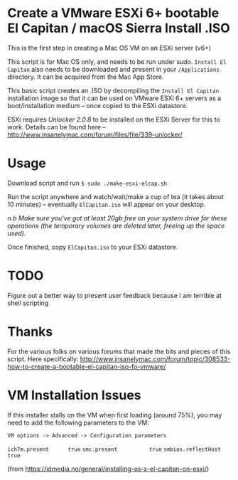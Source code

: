 # Create a VMware ESXi 6+ bootable El Capitan / macOS Sierra Install .ISO

This is the first step in creating a Mac OS VM on an ESXi server (v6+)

This script is for Mac OS only, and needs to be run under sudo. `Install El Capitan` also needs to be downloaded and present in your `/Applications` directory. It can be acquired from the Mac App Store.

This basic script creates an .ISO by decompiling the `Install El Capitan` installation image so that it can be used on VMware ESXi 6+ servers as a boot/installation medium – once copied to the ESXi datastore.

ESXi requires *Unlocker 2.0.8* to be installed on the ESXi Server for this to work. Details can be found here – http://www.insanelymac.com/forum/files/file/339-unlocker/

# Usage

Download script and run `$ sudo ./make-esxi-elcap.sh`

Run the script anywhere and watch/wait/make a cup of tea (it takes about 10 minutes) – eventually `ElCapitan.iso` will appear on your desktop. 

*n.b Make sure you've got at least 20gb free on your system drive for these operations (the temporary volumes are deleted later, freeing up the space used).*

Once finished, copy `ElCapitan.iso` to your ESXi datastore.

# TODO

Figure out a better way to present user feedback because I am terrible at shell scripting

# Thanks

For the various folks on various forums that made the bits and pieces of this script. Here specifically: http://www.insanelymac.com/forum/topic/308533-how-to-create-a-bootable-el-capitan-iso-fo-vmware/

# VM Installation Issues

If this installer stalls on the VM when first loading (around 75%), you may need to add the following parameters to the VM:

`VM options -> Advanced -> Configuration parameters`

`ich7m.present	    true`
`smc.present	      true`
`smbios.reflectHost	true`

(from https://idmedia.no/general/installing-os-x-el-capitan-on-esxi/)


